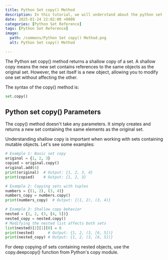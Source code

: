 ```yaml
---
title: Python Set copy() Method 
description: In this tutorial, we will understand about the python set copy() method and its uses.
date: 2025-01-24 22:02:00 +0800
categories: [Python Set Reference]
tags: [Python Set Reference]
image:
  path: /commons/Python Set copy() Method.png
  alt: Python Set copy() Method 

---
```


The Python set copy() method returns a shallow copy of a set. A shallow copy means the new set contains references to the same objects as the original set. However, the set itself is a new object, allowing you to modify one set without affecting the other.

The syntax of the copy() method is:

```python
set.copy()
```

<script type="text/javascript">
	atOptions = {
		'key' : '98858c4e91885e00ea9926beee01c03e',
		'format' : 'iframe',
		'height' : 90,
		'width' : 728,
		'params' : {}
	};
</script>
<script type="text/javascript" src="https://www.highperformanceformat.com/98858c4e91885e00ea9926beee01c03e/invoke.js"></script>
## Python set copy() Parameters

The copy() method doesn't take any parameters. It simply creates and returns a new set containing the same elements as the original set.

<script type="text/javascript">
	atOptions = {
		'key' : '98858c4e91885e00ea9926beee01c03e',
		'format' : 'iframe',
		'height' : 90,
		'width' : 728,
		'params' : {}
	};
</script>
<script type="text/javascript" src="https://www.highperformanceformat.com/98858c4e91885e00ea9926beee01c03e/invoke.js"></script>
Understanding shallow copy is important when working with sets containing mutable objects. Let's see some examples:

```python
# Example 1: Basic set copy
original = {1, 2, 3}
copied = original.copy()
original.add(4)
print(original)  # Output: {1, 2, 3, 4}
print(copied)    # Output: {1, 2, 3}

# Example 2: Copying sets with tuples
numbers = {(1, 2), (3, 4)}
numbers_copy = numbers.copy()
print(numbers_copy)  # Output: {(1, 2), (3, 4)}

# Example 3: Shallow copy behavior
nested = {1, 2, (3, [4, 5])}
nested_copy = nested.copy()
# Modifying the nested list affects both sets
list(nested)[2][1][0] = 6
print(nested)      # Output: {1, 2, (3, [6, 5])}
print(nested_copy) # Output: {1, 2, (3, [6, 5])}
```

<script type="text/javascript">
	atOptions = {
		'key' : '98858c4e91885e00ea9926beee01c03e',
		'format' : 'iframe',
		'height' : 90,
		'width' : 728,
		'params' : {}
	};
</script>
<script type="text/javascript" src="https://www.highperformanceformat.com/98858c4e91885e00ea9926beee01c03e/invoke.js"></script>
For deep copying of sets containing nested objects, use the copy.deepcopy() function from Python's copy module.